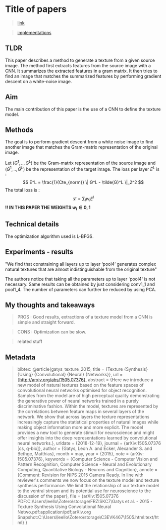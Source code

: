 # Title of papers

> [link](https://arxiv.org/pdf/1505.07376.pdf)

> [implementations](https://github.com/leongatys/DeepTextures)

## TLDR
This paper describes a method to generate a texture from a given source image. The method first extracts features from the source image with a CNN. It summarizes the extracted features in a gram matrix. It then tries to find an image that matches the summarized features by performing gradient descent on a white-noise image.
## Aim

The main contribution of this paper is the use of a CNN to define the texture model.

## Methods

The goal is to perform gradient descent from a white noise image to find another image that matches the Gram-matrix representation of the original image.

Let $(G^1 , .., G^L )$ be the Gram-matrix representation of the source image and $(\tilde{G}^1 , .., \tilde{G}^L )$ be the representation of the target image. The loss per layer $E^L$ is :
$$
E^L = \frac{1}{Cte_{norm}} \| G^L - \tilde{G}^L \|_2^2
$$
The total loss is :
$$
\mathcal{L} = \sum_l w_l E^l
$$
**!! IN THIS PAPER THE WEIGHTS $w_l \in {0, 1}$**
## Technical details

The optimization algorithm used is L-BFGS.
## Experiments - results

"We find that constraining all layers up to layer ‘pool4’ generates complex natural textures that are almost indistinguishable from the original texture"

The authors notice that taking all the parameters up to layer 'pool4' is not necessary. Same results can be obtained by just considering conv1_1 and pool1_4. The number of parameters can further be reduced by using PCA.

## My thoughts and takeaways

> PROS : Good results, extractions of a texture model from a CNN is simple and straight forward.

> CONS : Optimization can be slow. 

> related stuff


## Metadata

> bibtex: @article{gatys_texture_2015,
	title = {Texture {Synthesis} {Using} {Convolutional} {Neural} {Networks}},
	url = {http://arxiv.org/abs/1505.07376},
	abstract = {Here we introduce a new model of natural textures based on the feature spaces of convolutional neural networks optimised for object recognition. Samples from the model are of high perceptual quality demonstrating the generative power of neural networks trained in a purely discriminative fashion. Within the model, textures are represented by the correlations between feature maps in several layers of the network. We show that across layers the texture representations increasingly capture the statistical properties of natural images while making object information more and more explicit. The model provides a new tool to generate stimuli for neuroscience and might offer insights into the deep representations learned by convolutional neural networks.},
	urldate = {2018-12-19},
	journal = {arXiv:1505.07376 [cs, q-bio]},
	author = {Gatys, Leon A. and Ecker, Alexander S. and Bethge, Matthias},
	month = may,
	year = {2015},
	note = {arXiv: 1505.07376},
	keywords = {Computer Science - Computer Vision and Pattern Recognition, Computer Science - Neural and Evolutionary Computing, Quantitative Biology - Neurons and Cognition},
	annote = {Comment: Revision for NIPS 2015 Camera Ready. In line with reviewer's comments we now focus on the texture model and texture synthesis performance. We limit the relationship of our texture model to the ventral stream and its potential use for neuroscience to the discussion of the paper},
	file = {arXiv\:1505.07376 PDF:C\:\\Users\\leello\\Zotero\\storage\\FRZISKC7\\Gatys et al. - 2015 - Texture Synthesis Using Convolutional Neural Netwo.pdf:application/pdf;arXiv.org Snapshot:C\:\\Users\\leello\\Zotero\\storage\\C3EVK467\\1505.html:text/html}
}
